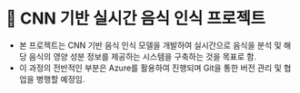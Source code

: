 # 🧠 CNN 기반 실시간 음식 인식 프로젝트

- 본 프로젝트는 CNN 기반 음식 인식 모델을 개발하여 실시간으로 음식을 분석 및 해당 음식의 영양 성분 정보를 제공하는 시스템을 구축하는 것을 목표로 함.
- 이 과정의 전반적인 부분은 Azure를 활용하여 진행되며 Git을 통한 버전 관리 및 협업을 병행할 예정임.
